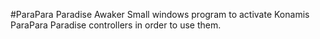 #ParaPara Paradise Awaker
Small windows program to activate Konamis ParaPara Paradise controllers in order to use them.
